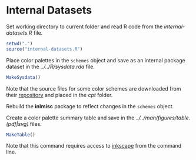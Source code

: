 # Internal Datasets

Set working directory to current folder and read R code from the *internal-datasets.R* file.

```r
setwd(".")
source("internal-datasets.R")
```

Place color palettes in the `schemes` object and save as an
internal package dataset in the *../../R/sysdata.rda* file.

```r
MakeSysdata()
```

Note that the source files for some color schemes are downloaded from their
[repository](https://github.com/GenericMappingTools/gmt/tree/master/share/cpt)
and placed in the *cpt* folder.

Rebuild the **inlmisc** package to reflect changes in the `schemes` object.

Create a color palette summary table and save in the *../../man/figures/table.(pdf|svg)* files.

```r
MakeTable()
```

Note that this command requires access to [inkscape](https://inkscape.org/)
from the command line.
